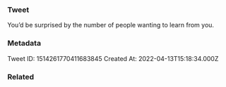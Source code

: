 ### Tweet
You’d be surprised by the number of people wanting to learn from you.

### Metadata
Tweet ID: 1514261770411683845
Created At: 2022-04-13T15:18:34.000Z

### Related

